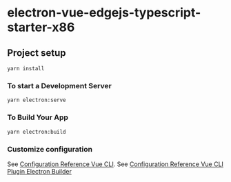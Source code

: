 # electron-vue-edgejs-typescript-starter-x86

## Project setup
```
yarn install
```

### To start a Development Server
```
yarn electron:serve
```

### To Build Your App
```
yarn electron:build
```

### Customize configuration
See [Configuration Reference Vue CLI](https://cli.vuejs.org/config/).
See [Configuration Reference Vue CLI Plugin Electron Builder](https://nklayman.github.io/vue-cli-plugin-electron-builder/guide)
